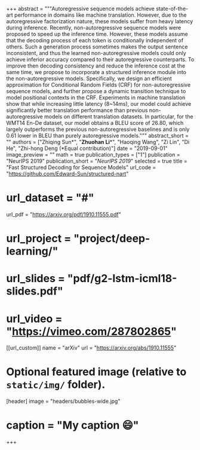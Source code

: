 +++
abstract = """Autoregressive sequence models achieve state-of-the-art performance in domains like machine translation. However, due to the autoregressive factorization nature, these models suffer from heavy latency during inference. Recently, non-autoregressive sequence models were proposed to speed up the inference time. However, these models assume that the decoding process of each token is conditionally independent of others. Such a generation process sometimes makes the output sentence inconsistent, and thus the learned non-autoregressive models could only achieve inferior accuracy compared to their autoregressive counterparts. To improve then decoding consistency and reduce the inference cost at the same time, we propose to incorporate a structured inference module into the non-autoregressive models. Specifically, we design an efficient approximation for Conditional Random Fields (CRF) for non-autoregressive sequence models, and further propose a dynamic transition technique to model positional contexts in the CRF. Experiments in machine translation show that while increasing little latency (8~14ms), our model could achieve significantly better translation performance than previous non-autoregressive models on different translation datasets. In particular, for the WMT14 En-De dataset, our model obtains a BLEU score of 26.80, which largely outperforms the previous non-autoregressive baselines and is only 0.61 lower in BLEU than purely autoregressive models."""
abstract_short = ""
authors = ["Zhiqing Sun*", "**Zhuohan Li***", "Haoqing Wang", "Zi Lin", "Di He", "Zhi-hong Deng (*Equal contribution)"]
date = "2019-09-01"
image_preview = ""
math = true
publication_types = ["1"]
publication = "NeurIPS 2019"
publication_short = "*NeurIPS 2019*"
selected = true
title = "Fast Structured Decoding for Sequence Models"
url_code = "https://github.com/Edward-Sun/structured-nart"
# url_dataset = "#"
url_pdf = "https://arxiv.org/pdf/1910.11555.pdf"
# url_project = "project/deep-learning/"
# url_slides = "pdf/g2-lstm-icml18-slides.pdf"
# url_video = "https://vimeo.com/287802865"

[[url_custom]]
name = "arXiv"
url = "https://arxiv.org/abs/1910.11555"

# Optional featured image (relative to `static/img/` folder).
[header]
image = "headers/bubbles-wide.jpg"
# caption = "My caption :smile:"

+++
